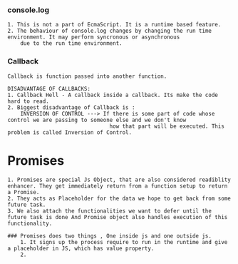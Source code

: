 ### console.log

    1. This is not a part of EcmaScript. It is a runtime based feature.
    2. The behaviour of console.log changes by changing the run time environment. It may perform syncronous or asynchronous
        due to the run time environment.

### Callback

    Callback is function passed into another function.

    DISADVANTAGE OF CALLBACKS:
    1. Callback Hell - A callback inside a callback. Its make the code hard to read.
    2. Biggest disadvantage of Callback is :
        INVERSION OF CONTROL ---> If there is some part of code whose control we are passing to someone else and we don't know
                                    how that part will be executed. This problem is called Inversion of Control.

# Promises

    1. Promises are special Js Object, that are also considered readiblity enhancer. They get immediately return from a function setup to return a Promise.
    2. They acts as Placeholder for the data we hope to get back from some future task.
    3. We also attach the functionalities we want to defer until the future task is done And Promise object also handles execution of this functionality.

    ### Promises does two things , One inside js and one outside js.
        1. It signs up the process require to run in the runtime and give a placeholder in JS, which has value property.
        2.
